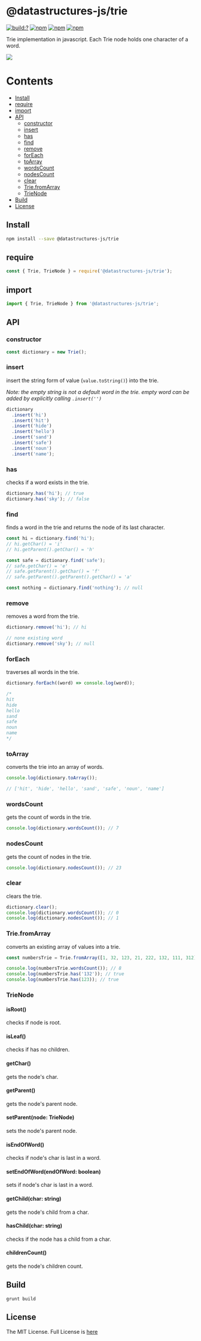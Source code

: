 # @datastructures-js/trie

[![build:?](https://travis-ci.org/datastructures-js/trie.svg?branch=master)](https://travis-ci.org/datastructures-js/trie) 
[![npm](https://img.shields.io/npm/v/@datastructures-js/trie.svg)](https://www.npmjs.com/package/@datastructures-js/trie)
[![npm](https://img.shields.io/npm/dm/@datastructures-js/trie.svg)](https://www.npmjs.com/package/@datastructures-js/trie) [![npm](https://img.shields.io/badge/node-%3E=%206.0-blue.svg)](https://www.npmjs.com/package/@datastructures-js/trie)

Trie implementation in javascript. Each Trie node holds one character of a word.

<img src="https://user-images.githubusercontent.com/6517308/121813242-859a9700-cc6b-11eb-99c0-49e5bb63005b.jpg">

# Contents
* [Install](#install)
* [require](#require)
* [import](#import)
* [API](#api)
  * [constructor](#constructor)
  * [insert](#insert)
  * [has](#has)
  * [find](#find)
  * [remove](#remove)
  * [forEach](#foreach)
  * [toArray](#toarray)
  * [wordsCount](#wordsCount)
  * [nodesCount](#nodesCount)
  * [clear](#clear)
  * [Trie.fromArray](#triefromarray)
  * [TrieNode](#trienode)
 * [Build](#build)
 * [License](#license)

## Install

```sh
npm install --save @datastructures-js/trie
```

## require

```js
const { Trie, TrieNode } = require('@datastructures-js/trie');
```

## import

```js
import { Trie, TrieNode } from '@datastructures-js/trie';
```

## API

### constructor

```js
const dictionary = new Trie();
```

### insert
insert the string form of value (`value.toString()`) into the trie.

*Note: the empty string is not a default word in the trie. empty word can be added by explicitly calling `.insert('')`*

```js
dictionary
  .insert('hi')
  .insert('hit')
  .insert('hide')
  .insert('hello')
  .insert('sand')
  .insert('safe')
  .insert('noun')
  .insert('name');
```

### has
checks if a word exists in the trie.

```js
dictionary.has('hi'); // true
dictionary.has('sky'); // false
```

### find
finds a word in the trie and returns the node of its last character.

```js
const hi = dictionary.find('hi');
// hi.getChar() = 'i'
// hi.getParent().getChar() = 'h'

const safe = dictionary.find('safe');
// safe.getChar() = 'e'
// safe.getParent().getChar() = 'f'
// safe.getParent().getParent().getChar() = 'a'

const nothing = dictionary.find('nothing'); // null
```

### remove
removes a word from the trie.

```js
dictionary.remove('hi'); // hi

// none existing word
dictionary.remove('sky'); // null
```

### forEach
traverses all words in the trie.

```js
dictionary.forEach((word) => console.log(word));

/*
hit
hide
hello
sand
safe
noun
name
*/
```

### toArray
converts the trie into an array of words.

```js
console.log(dictionary.toArray());

// ['hit', 'hide', 'hello', 'sand', 'safe', 'noun', 'name']
```

### wordsCount
gets the count of words in the trie.

```js
console.log(dictionary.wordsCount()); // 7
```

### nodesCount
gets the count of nodes in the trie.

```js
console.log(dictionary.nodesCount()); // 23
```

### clear
clears the trie.

```js
dictionary.clear();
console.log(dictionary.wordsCount()); // 0
console.log(dictionary.nodesCount()); // 1
```

### Trie.fromArray
converts an existing array of values into a trie.

```js
const numbersTrie = Trie.fromArray([1, 32, 123, 21, 222, 132, 111, 312]);

console.log(numbersTrie.wordsCount()); // 8
console.log(numbersTrie.has('132')); // true
console.log(numbersTrie.has(123)); // true
```

### TrieNode

#### isRoot()
checks if node is root.

#### isLeaf()
checks if has no children.

#### getChar()
gets the node's char.

#### getParent()
gets the node's parent node.

#### setParent(node: TrieNode)
sets the node's parent node.

#### isEndOfWord()
checks if node's char is last in a word.

#### setEndOfWord(endOfWord: boolean)
sets if node's char is last in a word.

#### getChild(char: string)
gets the node's child from a char.

#### hasChild(char: string)
checks if the node has a child from a char.

#### childrenCount()
gets the node's children count.

## Build
```
grunt build
```

## License
The MIT License. Full License is [here](https://github.com/datastructures-js/trie/blob/master/LICENSE)
